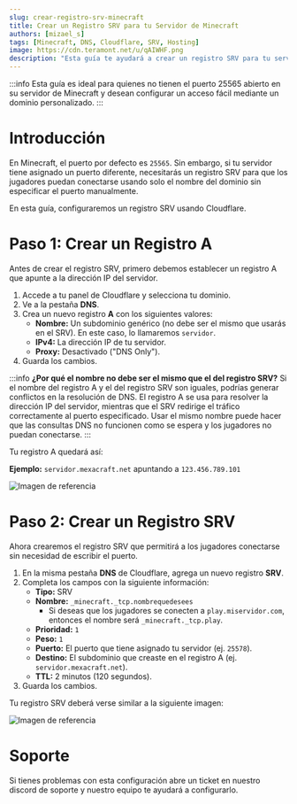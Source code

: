 ```yaml
---
slug: crear-registro-srv-minecraft
title: Crear un Registro SRV para tu Servidor de Minecraft
authors: [mizael_s]
tags: [Minecraft, DNS, Cloudflare, SRV, Hosting]
image: https://cdn.teramont.net/u/qAIWHF.png
description: "Esta guía te ayudará a crear un registro SRV para tu servidor de Minecraft, permitiendo a los jugadores conectarse sin necesidad de ingresar el puerto. Usaremos Cloudflare como proveedor de DNS."
---
```


:::info
Esta guía es ideal para quienes no tienen el puerto 25565 abierto en su servidor de Minecraft y desean configurar un acceso fácil mediante un dominio personalizado.
:::

# Introducción
En Minecraft, el puerto por defecto es `25565`. Sin embargo, si tu servidor tiene asignado un puerto diferente, necesitarás un registro SRV para que los jugadores puedan conectarse usando solo el nombre del dominio sin especificar el puerto manualmente.

En esta guía, configuraremos un registro SRV usando Cloudflare.

# Paso 1: Crear un Registro A
Antes de crear el registro SRV, primero debemos establecer un registro A que apunte a la dirección IP del servidor.

1. Accede a tu panel de Cloudflare y selecciona tu dominio.
2. Ve a la pestaña **DNS**.
3. Crea un nuevo registro **A** con los siguientes valores:
   - **Nombre:** Un subdominio genérico (no debe ser el mismo que usarás en el SRV). En este caso, lo llamaremos `servidor`.
   - **IPv4:** La dirección IP de tu servidor.
   - **Proxy:** Desactivado ("DNS Only").
4. Guarda los cambios.

:::info
**¿Por qué el nombre no debe ser el mismo que el del registro SRV?**
Si el nombre del registro A y el del registro SRV son iguales, podrías generar conflictos en la resolución de DNS. El registro A se usa para resolver la dirección IP del servidor, mientras que el SRV redirige el tráfico correctamente al puerto especificado. Usar el mismo nombre puede hacer que las consultas DNS no funcionen como se espera y los jugadores no puedan conectarse.
:::

Tu registro A quedará así:

**Ejemplo:** `servidor.mexacraft.net` apuntando a `123.456.789.101`

![Imagen de referencia](https://cdn.teramont.net/u/qAIWHF.png)

# Paso 2: Crear un Registro SRV
Ahora crearemos el registro SRV que permitirá a los jugadores conectarse sin necesidad de escribir el puerto.

1. En la misma pestaña **DNS** de Cloudflare, agrega un nuevo registro **SRV**.
2. Completa los campos con la siguiente información:
   - **Tipo:** SRV
   - **Nombre:** `_minecraft._tcp.nombrequedesees`
     - Si deseas que los jugadores se conecten a `play.miservidor.com`, entonces el nombre será `_minecraft._tcp.play`.
   - **Prioridad:** `1`
   - **Peso:** `1`
   - **Puerto:** El puerto que tiene asignado tu servidor (ej. `25578`).
   - **Destino:** El subdominio que creaste en el registro A (ej. `servidor.mexacraft.net`).
   - **TTL:** 2 minutos (120 segundos).
3. Guarda los cambios.

Tu registro SRV deberá verse similar a la siguiente imagen:

![Imagen de referencia](https://cdn.teramont.net/u/KmbR44.png)

# Soporte

Si tienes problemas con esta configuración abre un ticket en nuestro discord de soporte y nuestro equipo te ayudará a configurarlo.
